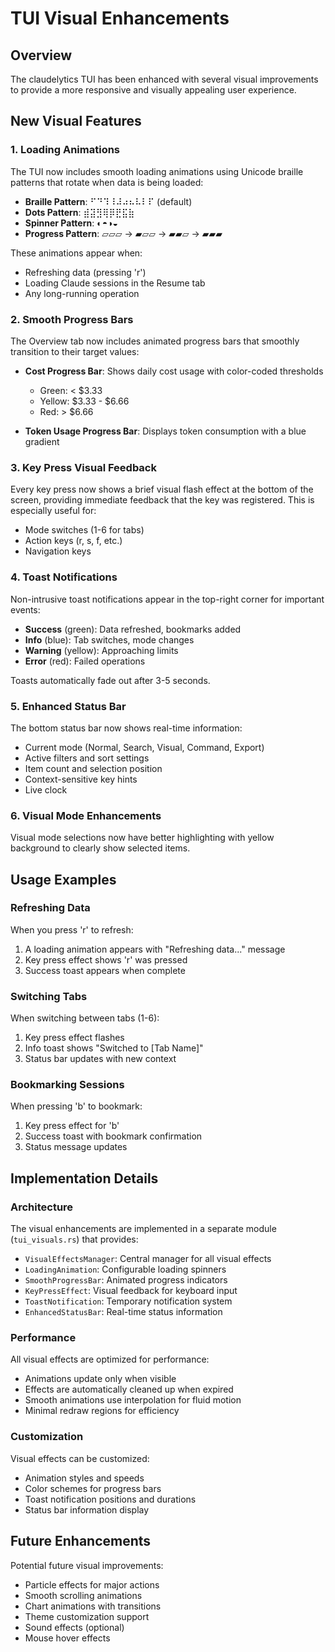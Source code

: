 # TUI Visual Enhancements

## Overview

The claudelytics TUI has been enhanced with several visual improvements to provide a more responsive and visually appealing user experience.

## New Visual Features

### 1. Loading Animations

The TUI now includes smooth loading animations using Unicode braille patterns that rotate when data is being loaded:

- **Braille Pattern**: ⠋⠙⠹⠸⠼⠴⠦⠧⠇⠏ (default)
- **Dots Pattern**: ⣾⣽⣻⢿⡿⣟⣯⣷
- **Spinner Pattern**: ◐◓◑◒
- **Progress Pattern**: ▱▱▱ → ▰▱▱ → ▰▰▱ → ▰▰▰

These animations appear when:
- Refreshing data (pressing 'r')
- Loading Claude sessions in the Resume tab
- Any long-running operation

### 2. Smooth Progress Bars

The Overview tab now includes animated progress bars that smoothly transition to their target values:

- **Cost Progress Bar**: Shows daily cost usage with color-coded thresholds
  - Green: < $3.33
  - Yellow: $3.33 - $6.66
  - Red: > $6.66
  
- **Token Usage Progress Bar**: Displays token consumption with a blue gradient

### 3. Key Press Visual Feedback

Every key press now shows a brief visual flash effect at the bottom of the screen, providing immediate feedback that the key was registered. This is especially useful for:
- Mode switches (1-6 for tabs)
- Action keys (r, s, f, etc.)
- Navigation keys

### 4. Toast Notifications

Non-intrusive toast notifications appear in the top-right corner for important events:
- **Success** (green): Data refreshed, bookmarks added
- **Info** (blue): Tab switches, mode changes
- **Warning** (yellow): Approaching limits
- **Error** (red): Failed operations

Toasts automatically fade out after 3-5 seconds.

### 5. Enhanced Status Bar

The bottom status bar now shows real-time information:
- Current mode (Normal, Search, Visual, Command, Export)
- Active filters and sort settings
- Item count and selection position
- Context-sensitive key hints
- Live clock

### 6. Visual Mode Enhancements

Visual mode selections now have better highlighting with yellow background to clearly show selected items.

## Usage Examples

### Refreshing Data
When you press 'r' to refresh:
1. A loading animation appears with "Refreshing data..." message
2. Key press effect shows 'r' was pressed
3. Success toast appears when complete

### Switching Tabs
When switching between tabs (1-6):
1. Key press effect flashes
2. Info toast shows "Switched to [Tab Name]"
3. Status bar updates with new context

### Bookmarking Sessions
When pressing 'b' to bookmark:
1. Key press effect for 'b'
2. Success toast with bookmark confirmation
3. Status message updates

## Implementation Details

### Architecture

The visual enhancements are implemented in a separate module (`tui_visuals.rs`) that provides:

- `VisualEffectsManager`: Central manager for all visual effects
- `LoadingAnimation`: Configurable loading spinners
- `SmoothProgressBar`: Animated progress indicators
- `KeyPressEffect`: Visual feedback for keyboard input
- `ToastNotification`: Temporary notification system
- `EnhancedStatusBar`: Real-time status information

### Performance

All visual effects are optimized for performance:
- Animations update only when visible
- Effects are automatically cleaned up when expired
- Smooth animations use interpolation for fluid motion
- Minimal redraw regions for efficiency

### Customization

Visual effects can be customized:
- Animation styles and speeds
- Color schemes for progress bars
- Toast notification positions and durations
- Status bar information display

## Future Enhancements

Potential future visual improvements:
- Particle effects for major actions
- Smooth scrolling animations
- Chart animations with transitions
- Theme customization support
- Sound effects (optional)
- Mouse hover effects